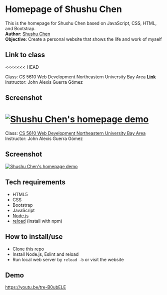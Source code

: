 # Homepage of Shushu Chen

This is the homepage for Shushu Chen based on JavaScript, CSS, HTML, and Bootstrap.  
**Author**: [Shushu Chen](https://vanishima.github.io/index.html)  
**Objective**: Create a personal website that shows the life and work of myself

## Link to class

<<<<<<< HEAD

Class: CS 5610 Web Development Northeastern University Bay Area [**Link**](https://johnguerra.co/classes/webDevelopment_fall_2021/)  
Instructor: John Alexis Guerra Gómez

## Screenshot

# [![Shushu Chen's homepage demo](https://github.com/vanishima/vanishima.github.io/blob/main/demo/output_720.gif?raw=true)](https://vanishima.github.io/index.html)

Class: [CS 5610 Web Development Northeastern University Bay Area](https://johnguerra.co/classes/webDevelopment_fall_2021/)  
Instructor: John Alexis Guerra Gómez

## Screenshot

[![Shushu Chen's homepage demo](https://github.com/vanishima/vanishima.github.io/blob/main/demo/gif-demo.gif?raw=true)](https://vanishima.github.io/index.html)

## Tech requirements

- HTML5
- CSS
- Bootstrap
- JavaScript
- [Node.js](https://nodejs.org/en/download/)
- [reload](https://www.npmjs.com/package/reload) (install with npm)

## How to install/use

- Clone this repo
- Install Node.js, Eslint and reload
- Run local web server by `reload -b` or visit the website

## Demo

https://youtu.be/tre-B0ubELE
